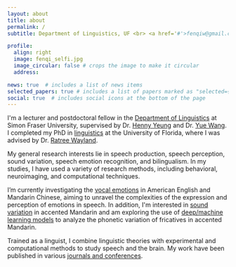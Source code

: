 ```yaml
---
layout: about
title: about
permalink: /
subtitle: Department of Linguistics, UF <br> <a href='#'>fenqiw@gmail.com</a>. 

profile:
  align: right
  image: fenqi_selfi.jpg
  image_circular: false # crops the image to make it circular
  address:

news: true  # includes a list of news items
selected_papers: true # includes a list of papers marked as "selected={true}"
social: true  # includes social icons at the bottom of the page
---
```

I'm a lecturer and postdoctoral fellow in the [Department of Linguistics](https://www.sfu.ca/linguistics.html) at Simon Fraser University, supervised by Dr. [Henny Yeung](https://www.sfu.ca/linguistics/people/faculty/yeung.html) and Dr. [Yue Wang](https://www.sfu.ca/linguistics/people/faculty/wang.html). I completed my PhD in [linguistics](https://lin.ufl.edu/) at the University of Florida, where I was advised by Dr. [Ratree Wayland](https://slam.lin.ufl.edu/people/ratree-wayland/). 

My general research interests lie in speech production, speech perception, sound variation, speech emotion recognition, and bilingualism. In my studies, I have used a variety of research methods, including behavioral, neuroimaging, and computational techniques. 

I’m currently investigating the [vocal emotions](/projects/1_project/) in American English and Mandarin Chinese, aiming to unravel the complexities of the expression and perception of emotions in speech. In addition, I'm interested in [sound variation](/projects/3_project/) in accented Mandarin and am exploring the use of [deep/machine learning models](/projects/2_project/) to analyze the phonetic variation of fricatives in accented Mandarin.

Trained as a linguist, I combine linguistic theories with experimental and computational methods to study speech and the brain. My work have been published in various [journals and conferences](/publications/).
